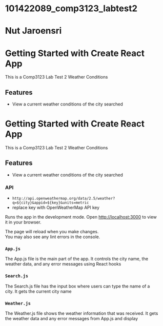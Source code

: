# 101422089_comp3123_labtest2
# Nut Jaroensri
# Getting Started with Create React App

This is a Comp3123 Lab Test 2 Weather Conditions

## Features
- View a current weather conditions of the city searched


# Getting Started with Create React App

This is a Comp3123 Lab Test 2 Weather Conditions

## Features
- View a current weather conditions of the city searched


### API 
- `http://api.openweathermap.org/data/2.5/weather?q=${city}&appid=${key}&units=metric`
- replace key with OpenWeatherMap API key

Runs the app in the development mode.
Open [http://localhost:3000](http://localhost:3000) to view it in your browser.

The page will reload when you make changes.\
You may also see any lint errors in the console.

### `App.js`
The App.js file is the main part of the app. It controls the city name, the weather data, and any error messages using React hooks

### `Search.js`
The Search.js file has the input box where users can type the name of a city. It gets the current city name

### `Weather.js`
The Weather.js file shows the weather information that was received. It gets the weather data and any error messages from App.js and display